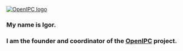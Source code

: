 [![OpenIPC logo][logo]][site_basic]

### My name is Igor. 
### I am the founder and coordinator of the [OpenIPC](https://openipc.org) project.

[logo]: https://openipc.org/assets/openipc-logo-black.svg
[site_basic]: https://openipc.org
